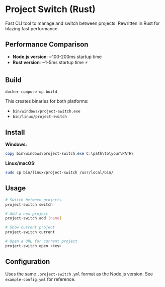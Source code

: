 # Project Switch (Rust)

Fast CLI tool to manage and switch between projects. Rewritten in Rust for blazing fast performance.

## Performance Comparison

- **Node.js version**: ~100-200ms startup time
- **Rust version**: ~1-5ms startup time ⚡

## Build

```bash
docker-compose up build
```

This creates binaries for both platforms:
- `bin/windows/project-switch.exe` 
- `bin/linux/project-switch`

## Install

**Windows:**
```powershell
copy bin\windows\project-switch.exe C:\path\to\your\PATH\
```

**Linux/macOS:**
```bash
sudo cp bin/linux/project-switch /usr/local/bin/
```

## Usage

```bash
# Switch between projects
project-switch switch

# Add a new project
project-switch add [name]

# Show current project
project-switch current

# Open a URL for current project
project-switch open <key>
```

## Configuration

Uses the same `.project-switch.yml` format as the Node.js version. See `example-config.yml` for reference.